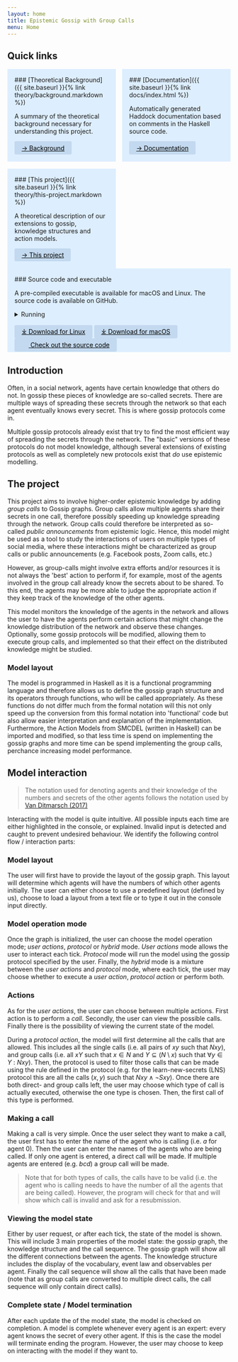 ```yaml
---
layout: home
title: Epistemic Gossip with Group Calls
menu: Home
---
```


## Quick links

<div style="columns: 3 225px;">
<div markdown="block" style="background-color: #def; padding: 1rem 1rem 0.1rem 1rem;margin-bottom: 1rem;break-inside: avoid">
### [Theoretical Background]({{ site.baseurl }}{% link theory/background.markdown %})

A summary of the theoretical background necessary for understanding this project.

<a href="{{ site.baseurl }}{% link theory/background.markdown %}" style="padding: .4rem 1rem; background-color: #7da0c445; border-radius: 3px; display: inline-block; color: black;">→ Background</a>
</div>
<div markdown="block" style="background-color: #def; padding: 1rem 1rem .1rem 1rem;margin-bottom: 1rem;break-inside: avoid;">
### [This project]({{ site.baseurl }}{% link theory/this-project.markdown %})

A theoretical description of our extensions to gossip, knowledge structures and action models.

<a href="{{ site.baseurl }}{% link theory/this-project.markdown %}" style="padding: .4rem 1rem; background-color: #7da0c445; border-radius: 3px; display: inline-block; color: black;">→ This project</a>
</div>
<div markdown="block" style="background-color: #def; padding: 1rem 1rem .1rem 1rem;margin-bottom: 1rem; break-inside: avoid">
### [Documentation]({{ site.baseurl }}{% link docs/index.html %})

Automatically generated Haddock documentation based on comments in the Haskell source code.

<a href="{{ site.baseurl }}{% link docs/index.html %}" style="padding: .4rem 1rem; background-color: #7da0c445; border-radius: 3px; display: inline-block; color: black;">→ Documentation</a>
</div>
</div>
<div markdown="block" style="background-color: #def; padding: 1rem 1rem .1rem 1rem; margin-bottom: 1rem;">
### Source code and executable

A pre-compiled executable is available for macOS and Linux. The source code is available on GitHub.

<details markdown="block" style="margin-bottom:1rem;">
<summary>Running</summary>

You can use the program by running `./egg-{version}` in a terminal window. On macOS, you might have to [remove the quarantine flag](https://proinsias.github.io/til/Mac-Remove-quarantine-flag-from-app/) first.
</details>

<a href="https://github.com/RamonMeffert/epistemic-group-gossip/releases/download/latest/Egg-Linux" target="_blank" style="padding: .4rem 1rem; background-color: #7da0c445; border-radius: 3px; display: inline-block; color: black;">
⤓ Download for Linux
</a>
<a href="https://github.com/RamonMeffert/epistemic-group-gossip/releases/download/latest/Egg-macOS" target="_blank" style="padding: .4rem 1rem; background-color: #7da0c445; border-radius: 3px; display: inline-block; color: black;">
⤓ Download for macOS
</a>
<a href="https://github.com/RamonMeffert/epistemic-group-gossip" target="_blank" style="padding: .4rem 1rem; background-color: #7da0c445; border-radius: 3px; display: inline-block; color: black;"><svg style="width:16px; height: 16px; display: inline-block; vertical-align:-2px;"><use xlink:href="/epistemic-group-gossip/assets/minima-social-icons.svg#github"></use></svg> Check out the source code
</a>
</div>

## Introduction

Often, in a social network, agents have certain knowledge that others do not. In gossip these pieces of knowledge are so-called secrets. There are multiple ways of spreading these secrets through the network so that each agent eventually knows every secret. This is where gossip protocols come in.

Multiple gossip protocols already exist that try to find the most efficient way of spreading the secrets through the network. The "basic" versions of these protocols do not model knowledge, although several extensions of existing protocols as well as completely new protocols exist that *do* use epistemic modelling.

## The project

This project aims to involve higher-order epistemic knowledge by adding _group calls_ to Gossip graphs. Group calls allow multiple agents share their secrets in one call, therefore possibly speeding up knowledge spreading through the network. Group calls could therefore be interpreted as so-called _public announcements_ from epistemic logic. Hence, this model might be used as a tool to study the interactions of users on multiple types of social media, where these interactions might be characterized as group calls or public announcements (e.g. Facebook posts, Zoom calls, etc.)

However, as group-calls might involve extra efforts and/or resources it is not always the 'best' action to perform if, for example, most of the agents involved in the group call already know the secrets about to be shared. To this end, the agents may be more able to judge the appropriate action if they keep track of the knowledge of the other agents.

This model monitors the knowledge of the agents in the network and allows the user to have the agents perform certain actions that might change the knowledge distribution of the network and observe these changes. Optionally, some gossip protocols will be modified, allowing them to execute group calls, and implemented so that their effect on the distributed knowledge might be studied.

### Model layout

The model is programmed in Haskell as it is a functional programming language and therefore allows us to define the gossip graph structure and its operators through functions, who will be called appropriately. As these functions do not differ much from the formal notation will this not only speed up the conversion from this formal notation into 'functional' code but also allow easier interpretation and explanation of the implementation. Furthermore, the Action Models from SMCDEL (written in Haskell) can be imported and modified, so that less time is spend on implementing the gossip graphs and more time can be spend implementing the group calls, perchance increasing model performance.

## Model interaction

> The notation used for denoting agents and their knowledge of the numbers and secrets of the other agents follows the notation used by [Van Ditmarsch (2017)](https://doi.org/10/f9p6c3)

Interacting with the model is quite intuitive. All possible inputs each time are either highlighted in the console, or explained. Invalid input is detected and caught to prevent undesired behaviour. We identify the following control flow / interaction parts:

### Model layout

The user will first have to provide the layout of the gossip graph. This layout will determine which agents will have the numbers of which other agents initially. The user can either choose to use a predefined layout (defined by us), choose to load a layout from a text file or to type it out in the console input directly.

### Model operation mode

Once the graph is initialized, the user can choose the model operation mode; *user actions*, *protocol* or *hybrid* mode. *User actions* mode allows the user to interact each tick. *Protocol* mode will run the model using the gossip protocol specified by the user. Finally, the *hybrid* mode is a mixture between the *user actions* and *protocol* mode, where each tick, the user may choose whether to execute a *user action*, *protocol action* or perform both.

### Actions
As for the *user actions*, the user can choose between multiple actions. First action is to perform a *call*. Secondly, the user can view the possible calls. Finally there is the possibility of viewing the current state of the model.

During a *protocol action*, the model will first determine all the calls that are allowed. This includes all the single calls (i.e. all pairs of $xy$ such that $Nxy$), and group calls (i.e. all $xY$ such that $x\in N$ and $Y\subseteq (N\setminus x)$ such that $\forall y\in Y\ :\ Nxy$). Then, the protocol is used to filter those calls that can be made using the rule defined in the protocol (e.g. for the learn-new-secrets (LNS) protocol this are all the calls $(x,y)$ such that $Nxy\wedge\neg Sxy$). Once there are both direct- and group calls left, the user may choose which type of call is actually executed, otherwise the one type is chosen. Then, the first call of this type is performed. 

### Making a call

Making a call is very simple. Once the user select they want to make a call, the user first has to enter the name of the agent who is calling (i.e. *a* for agent 0). Then the user can enter the names of the agents who are being called. If only one agent is entered, a direct call will be made. If multiple agents are entered (e.g. *bcd*) a group call will be made.

> Note that for both types of calls, the calls have to be valid (i.e. the agent who is calling needs to have the number of all the agents that are being called). However, the program will check for that and will show which call is invalid and ask for a resubmission.

### Viewing the model state

Either by user request, or after each tick, the state of the model is shown. This will include 3 main properties of the model state: the gossip graph, the knowledge structure and the call sequence. The gossip graph will show all the different connections between the agents. The knowledge structure includes the display of the vocabulary, event law and observables per agent. Finally the call sequence will show all the calls that have been made (note that as group calls are converted to multiple direct calls, the call sequence will only contain direct calls).

### Complete state / Model termination

After each update the of the model state, the model is checked on completion. A model is complete whenever every agent is an expert: every agent knows the secret of every other agent. If this is the case the model will terminate ending the program. However, the user may choose to keep on interacting with the model if they want to.
